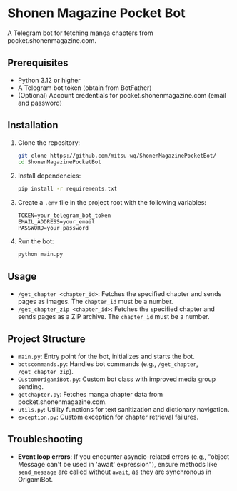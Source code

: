 # Shonen Magazine Pocket Bot
A Telegram bot for fetching manga chapters from pocket.shonenmagazine.com.

## Prerequisites

- Python 3.12 or higher
- A Telegram bot token (obtain from BotFather)
- (Optional) Account credentials for pocket.shonenmagazine.com (email and password)

## Installation

1. Clone the repository:

   ```bash
   git clone https://github.com/mitsu-wq/ShonenMagazinePocketBot/
   cd ShonenMagazinePocketBot
   ```

2. Install dependencies:

   ```bash
   pip install -r requirements.txt
   ```

3. Create a `.env` file in the project root with the following variables:

   ```env
   TOKEN=your_telegram_bot_token
   EMAIL_ADDRESS=your_email
   PASSWORD=your_password
   ```

4. Run the bot:

   ```bash
   python main.py
   ```

## Usage

- `/get_chapter <chapter_id>`: Fetches the specified chapter and sends pages as images. The `chapter_id` must be a number.
- `/get_chapter_zip <chapter_id>`: Fetches the specified chapter and sends pages as a ZIP archive. The `chapter_id` must be a number.

## Project Structure

- `main.py`: Entry point for the bot, initializes and starts the bot.
- `botscommands.py`: Handles bot commands (e.g., `/get_chapter`, `/get_chapter_zip`).
- `CustomOrigamiBot.py`: Custom bot class with improved media group sending.
- `getchapter.py`: Fetches manga chapter data from pocket.shonenmagazine.com.
- `utils.py`: Utility functions for text sanitization and dictionary navigation.
- `exception.py`: Custom exception for chapter retrieval failures.

## Troubleshooting

- **Event loop errors**: If you encounter asyncio-related errors (e.g., "object Message can't be used in 'await' expression"), ensure methods like `send_message` are called without `await`, as they are synchronous in OrigamiBot.